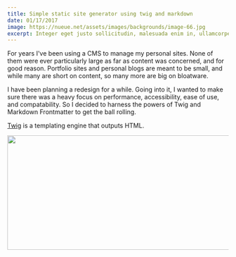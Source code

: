 ```yaml
---
title: Simple static site generator using twig and markdown
date: 01/17/2017
image: https://nueue.net/assets/images/backgrounds/image-66.jpg
excerpt: Integer eget justo sollicitudin, malesuada enim in, ullamcorper eros. Aenean
---
```


For years I've been using a CMS to manage my personal sites. None of them were ever
particularly large as far as content was concerned, and for good reason. Portfolio
sites and personal blogs are meant to be small, and while many are short on content,
so many more are big on bloatware.

I have been planning a redesign for a while. Going into it, I wanted to make sure
there was a heavy focus on performance, accessibility, ease of use, and compatability.
So I decided to harness the powers of Twig and Markdown Frontmatter to get the ball
rolling.

[Twig](https://twig.symfony.com/) is a templating engine that outputs HTML.


<script async src="https://gist.github.com/astolfivincent/81563691a7b6e04fb1c4e6c974368b29.js"></script>

<img width="520" height="260" src="https://nueue.net/assets/images/backgrounds/image-64.jpg" style="display: inline-block;max-width: 100%;" />
